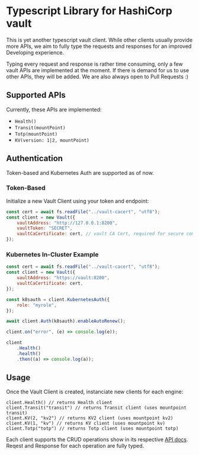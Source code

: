 # Typescript Library for HashiCorp vault

This is yet another typescript vault client. While other clients usually provide more APIs, we aim to fully type the requests and responses
for an improved Developing experience.

Typing every request and response is rather time consuming, only a few vault APIs are implemented at the moment. If there is demand for us
to use other APIs, they will be added. We are also always open to Pull Requests :)

## Supported APIs

Currently, these APIs are implemented:

-   `Health()`
-   `Transit(mountPoint)`
-   `Totp(mountPoint)`
-   `KV(version: 1|2, mountPoint)`

## Authentication

Token-based and Kubernetes Auth are supported as of now.

### Token-Based

Initialize a new Vault Client using your token and endpoint:

```js
const cert = await fs.readFile("../vault-cacert", "utf8");
const client = new Vault({
    vaultAddress: "http://127.0.0.1:8200",
    vaultToken: "SECRET",
    vaultCaCertificate: cert, // vault CA Cert, required for secure communication
});
```

### Kubernetes In-Cluster Example

```js
const cert = await fs.readFile("../vault-cacert", "utf8");
const client = new Vault({
    vaultAddress: "https://vault:8200",
    vaultCaCertificate: cert,
});

const k8sauth = client.KubernetesAuth({
    role: "myrole",
});

await client.Auth(k8sauth).enableAutoRenew();

client.on("error", (e) => console.log(e));

client
    .Health()
    .health()
    .then((a) => console.log(a));
```

## Usage

Once the Vault Client is created, instanciate new clients for each engine:

```
client.Health() // returns Health client
client.Transit("transit") // returns Transit client (uses mountpoint transit)
client.KV(2, "kv2") // returns KV2 client (uses mountpoint kv2)
client.KV(1, "kv") // returns KV client (uses mountpoint kv)
client.Totp("totp") // returns Totp client (uses mountpoint totp)
```

Each client supports the CRUD operations show in its respective [API docs](https://www.vaultproject.io/api/secret/kv/kv-v1.html). Reqest and
Response for each operation are fully typed.

